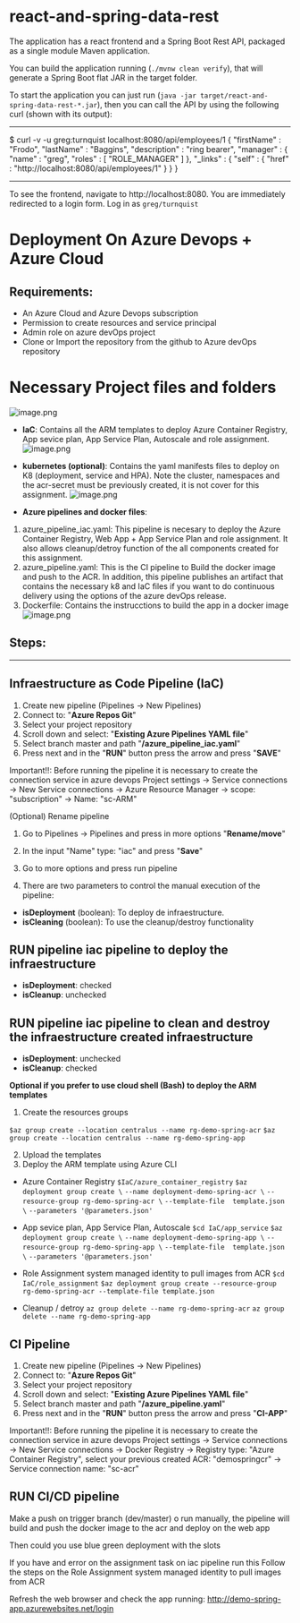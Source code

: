 # react-and-spring-data-rest

The application has a react frontend and a Spring Boot Rest API, packaged as a single module Maven application.

You can build the application running (`./mvnw clean verify`), that will generate a Spring Boot flat JAR in the target folder.

To start the application you can just run (`java -jar target/react-and-spring-data-rest-*.jar`), then you can call the API by using the following curl (shown with its output):

---

\$ curl -v -u greg:turnquist localhost:8080/api/employees/1
{
"firstName" : "Frodo",
"lastName" : "Baggins",
"description" : "ring bearer",
"manager" : {
"name" : "greg",
"roles" : [ "ROLE_MANAGER" ]
},
"\_links" : {
"self" : {
"href" : "http://localhost:8080/api/employees/1"
}
}
}

---

To see the frontend, navigate to http://localhost:8080. You are immediately redirected to a login form. Log in as `greg/turnquist`


# **Deployment On Azure Devops + Azure Cloud**

## Requirements:
- An Azure Cloud and Azure Devops subscription
- Permission to create resources and service principal
- Admin role on azure devOps project
- Clone or Import the repository from the github to Azure devOps repository


# **Necessary Project files and folders**
![image.png](/.attachments/image-5e66d5c9-f9b4-4974-8cfd-946296b8503d.png)

- **IaC**: Contains all the ARM templates to deploy Azure Container Registry, App sevice plan, App Service Plan, Autoscale  and role assignment.
![image.png](/.attachments/image-b4536fd6-6cd5-40d7-9cc2-3fbc92ec090e.png)

- **kubernetes (optional)**:  Contains the yaml manifests  files to deploy on K8 (deployment, service and HPA). Note the cluster, namespaces and the acr-secret must be previously created, it is not cover for this assignment.
![image.png](/.attachments/image-d1a70bd8-57b6-4836-8554-b9c7262cf6fd.png)

- **Azure pipelines and docker files**:
1.  azure_pipeline_iac.yaml: This pipeline is necesary to deploy the Azure Container Registry, Web App + App Service Plan and role assignment. It also allows cleanup/detroy function of the all components created for this assignment.
2. azure_pipeline.yaml: This is the CI pipeline to Build the docker image and push to the ACR. In addition, this pipeline publishes an artifact that contains the necessary k8 and IaC files if you want to do continuous delivery using the options of the azure devOps release.
3. Dockerfile: Contains the instrucctions to build the app in a docker image
![image.png](/.attachments/image-04a756bb-8f5b-4c6c-87bc-76ab5b12c358.png)

## Steps:
****
## Infraestructure as Code Pipeline (IaC)

1. Create new pipeline (Pipelines -> New Pipelines)
2. Connect to: "**Azure Repos Git**"
3. Select your project repository
4. Scroll down and select: "**Existing Azure Pipelines YAML file**"
5. Select branch master and path "**/azure_pipeline_iac.yaml**"
6. Press next and in the "**RUN**" button press the arrow and press "**SAVE**"

Important!!: 
Before running the pipeline it is necessary to create the connection service in azure devops
Project settings -> Service connections -> New Service connections -> Azure Resource Manager -> scope: "subscription" -> Name: "sc-ARM"



(Optional) Rename pipeline
1. Go to Pipelines -> Pipelines and press in more options "**Rename/move**"
2. In the input "Name" type: "iac" and press "**Save**"


1. Go to more options and press run pipeline
2. There are two parameters to control the manual execution of the pipeline:
-    **isDeployment** (boolean): To deploy de infraestructure.
-    **isCleaning** (boolean): To use the cleanup/destroy functionality 

## RUN pipeline iac pipeline to deploy the infraestructure
-    **isDeployment**: checked
-    **isCleanup**: unchecked

## RUN pipeline iac pipeline to clean and destroy the infraestructure created infraestructure 
-    **isDeployment**: unchecked
-    **isCleanup**: checked

**Optional if you prefer to use cloud shell (Bash) to deploy the ARM templates**
1. Create the resources groups

`$az group create --location centralus --name rg-demo-spring-acr`
`$az group create --location centralus --name rg-demo-spring-app`

2. Upload the templates
3. Deploy the ARM template using Azure CLI

- Azure Container Registry
`$IaC/azure_container_registry`
`$az deployment group create \`
  `--name deployment-demo-spring-acr \`
  `--resource-group rg-demo-spring-acr \`
  `--template-file  template.json \`
  `--parameters '@parameters.json'`

- App sevice plan, App Service Plan, Autoscale
`$cd IaC/app_service`
`$az deployment group create \`
`--name deployment-demo-spring-app \`
`--resource-group rg-demo-spring-app \`
`--template-file  template.json \`
`--parameters '@parameters.json'`

- Role Assignment system managed identity to pull images from ACR
`$cd IaC/role_assignment`
`$az deployment group create --resource-group rg-demo-spring-acr --template-file template.json`

- Cleanup / detroy
`az group delete --name rg-demo-spring-acr`
`az group delete --name rg-demo-spring-app`

## CI Pipeline

1. Create new pipeline (Pipelines -> New Pipelines)
2. Connect to: "**Azure Repos Git**"
3. Select your project repository
4. Scroll down and select: "**Existing Azure Pipelines YAML file**"
5. Select branch master and path "**/azure_pipeline.yaml**"
6. Press next and in the "**RUN**" button press the arrow and press "**CI-APP**"

Important!!: 
Before running the pipeline it is necessary to create the connection service in azure devops
Project settings -> Service connections -> New Service connections -> Docker Registry -> Registry type: "Azure Container Registry", select your previous created ACR: "demospringcr" -> Service connection name: "sc-acr"

## RUN CI/CD pipeline
Make a push on trigger branch (dev/master) o run manually, the pipeline will build and push the docker image to the acr and deploy on the web app

Then could you use blue green deployment with the slots

If you have and error on the assignment task on iac pipeline run this 
Follow the steps on the Role Assignment system managed identity to pull images from ACR

Refresh the web browser and check the app running: http://demo-spring-app.azurewebsites.net/login